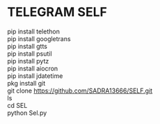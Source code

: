 # TELEGRAM SELF <br>
pip install telethon <br>
pip install googletrans <br>
pip install gtts <br>
pip install psutil <br>
pip install pytz <br>
pip install aiocron <br>
pip install jdatetime <br>
pkg install git <br>
git clone https://github.com/SADRA13666/SELF.git <br>
ls <br>
cd SEL <br>
python Sel.py <br>
